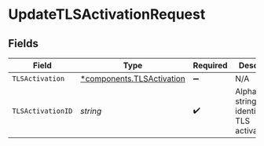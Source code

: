 # UpdateTLSActivationRequest


## Fields

| Field                                                             | Type                                                              | Required                                                          | Description                                                       | Example                                                           |
| ----------------------------------------------------------------- | ----------------------------------------------------------------- | ----------------------------------------------------------------- | ----------------------------------------------------------------- | ----------------------------------------------------------------- |
| `TLSActivation`                                                   | [*components.TLSActivation](../../models/shared/tlsactivation.md) | :heavy_minus_sign:                                                | N/A                                                               |                                                                   |
| `TLSActivationID`                                                 | *string*                                                          | :heavy_check_mark:                                                | Alphanumeric string identifying a TLS activation.                 | aCtguUGZzb2W9Euo4moOR                                             |